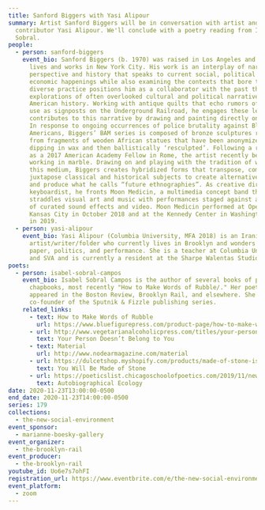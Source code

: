 ```yaml
---
title: Sanford Biggers with Yasi Alipour
summary: Artist Sanford Biggers will be in conversation with artist and Rail
  contributor Yasi Alipour. We'll conclude with a poetry reading from Isabel
  Sobral.
people:
  - person: sanford-biggers
    event_bio: Sanford Biggers (b. 1970) was raised in Los Angeles and currently
      lives and works in New York City. His work is an interplay of narrative,
      perspective and history that speaks to current social, political and
      economic happenings while also examining the contexts that bore them. His
      diverse practice positions him as a collaborator with the past through
      explorations of often overlooked cultural and political narratives from
      American history. Working with antique quilts that echo rumors of their
      use as signposts on the Underground Railroad, he engages these legends and
      contributes to this narrative by drawing and painting directly onto them.
      In response to ongoing occurrences of police brutality against Black
      Americans, Biggers’ BAM series is composed of bronze sculptures recast
      from fragments of wooden African statues that have been anonymized through
      dipping in wax and then ballistically ‘resculpted’. Following a residency
      as a 2017 American Academy Fellow in Rome, the artist recently began
      working in marble. Drawing on and playing with the tradition of working in
      this medium, Biggers creates hybridized forms that transpose, combine and
      juxtapose classical and historical subjects to create alternative meanings
      and produce what he calls “future ethnographies”. As creative director and
      keyboardist, he fronts Moon Medicin, a multimedia concept band that
      straddles visual art and music with performances staged against a backdrop
      of curated sound effects and video. Moon Medicin performed at Open Spaces
      Kansas City in October 2018 and at the Kennedy Center in Washington D.C.
      in 2019.
  - person: yasi-alipour
    event_bio: Yasi Alipour (Columbia University, MFA 2018) is an Iranian
      artist/writer/folder who currently lives in Brooklyn and wonders about
      paper, politics, and performance. She is a teacher at Columbia University
      and SVA and is currently a resident at the Sharpe Walentas Studio program.
poets:
  - person: isabel-sobral-campos
    event_bio: Isabel Sobral Campos is the author of several books of poetry and
      chapbooks, most recently "How to Make Words of Rubble/." Her poetry has
      appeared in the Boston Review, Brooklyn Rail, and elsewhere. She is the
      co-founder of the Sputnik & Fizzle publishing series.
    related_links:
      - text: How to Make Words of Rubble
        url: https://www.bluefigurepress.com/product-page/how-to-make-words-of-rubble
      - url: http://www.vegetarianalcoholicpress.com/titles/your-person-doesnt-belong-to-you
        text: Your Person Doesn’t Belong to You
      - text: Material
        url: http://www.nodearmagazine.com/material
      - url: https://dulcetshop.myshopify.com/products/made-of-stone-isabel-sobral-campos
        text: You Will Be Made of Stone
      - url: https://poeticslist.chicagoschoolofpoetics.com/2019/11/new-from-aboveground-press-autobiographical-ecology-by-isabel-sobral-campos/
        text: Autobiographical Ecology
date: 2020-11-23T13:00:00-0500
end_date: 2020-11-23T14:00:00-0500
series: 179
collections:
  - the-new-social-environment
event_sponsor:
  - marianne-boesky-gallery
event_organizer:
  - the-brooklyn-rail
event_producer:
  - the-brooklyn-rail
youtube_id: Uo6e7s7ohFI
registration_url: https://www.eventbrite.com/e/the-new-social-environment-179-sanford-biggers-tickets-129520636711
event_platform:
  - zoom
---
```

